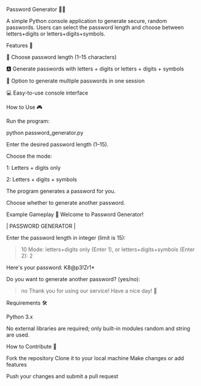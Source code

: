 Password Generator 🔐✨

A simple Python console application to generate secure, random passwords.
Users can select the password length and choose between letters+digits or letters+digits+symbols.

Features 🚀

🔢 Choose password length (1–15 characters)

🅰️ Generate passwords with letters + digits or letters + digits + symbols

🔁 Option to generate multiple passwords in one session

💻 Easy-to-use console interface

How to Use 🎮

Run the program:

python password_generator.py


Enter the desired password length (1–15).

Choose the mode:

1: Letters + digits only

2: Letters + digits + symbols

The program generates a password for you.

Choose whether to generate another password.

Example Gameplay 📝
Welcome to Password Generator!

| PASSWORD GENERATOR |

Enter the password length in integer (limit is 15):
> 10
Mode: letters+digits only (Enter 1), or letters+digits+symbols (Enter 2):
> 2

Here's your password: K8@p3!Zr1*

Do you want to generate another password? (yes/no):
> no
Thank you for using our service! Have a nice day! 🌟

Requirements 🛠️

Python 3.x

No external libraries are required; only built-in modules random and string are used.

How to Contribute 🤝

Fork the repository
Clone it to your local machine
Make changes or add features

Push your changes and submit a pull request
